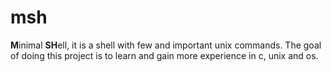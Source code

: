 # msh

**M**inimal **SH**ell, it is a shell with few and important unix commands. The goal of doing this project is to learn and gain more experience in c, unix and os. 